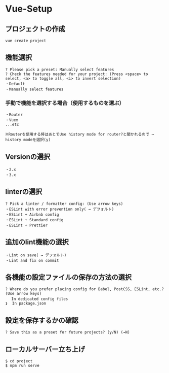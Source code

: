 # Vue-Setup

## プロジェクトの作成
```
vue create project
```

## 機能選択
```
? Please pick a preset: Manually select features
? Check the features needed for your project: (Press <space> to select, <a> to toggle all, <i> to invert selection)
・Default
・Manually select features
```

### 手動で機能を選択する場合（使用するものを選ぶ）
```
・Router
・Vuex
...etc

※Routerを使用する時はあとでUse history mode for router?と聞かれるので → history modeを選択(y)
```

## Versionの選択
```
・2.x
・3.x
```

## linterの選択
```
? Pick a linter / formatter config: (Use arrow keys)
・ESLint with error prevention only( → デフォルト)
・ESLint + Airbnb config
・ESLint + Standard config
・ESLint + Prettier
```

## 追加のlint機能の選択
```
・Lint on save( → デフォルト)
・Lint and fix on commit
```
## 各機能の設定ファイルの保存の方法の選択
```
? Where do you prefer placing config for Babel, PostCSS, ESLint, etc.? (Use arrow keys)
　 In dedicated config files
❯  In package.json
```

## 設定を保存するかの確認
```
? Save this as a preset for future projects? (y/N) (→N)
```

## ローカルサーバー立ち上げ
```
$ cd project
$ npm run serve
```
